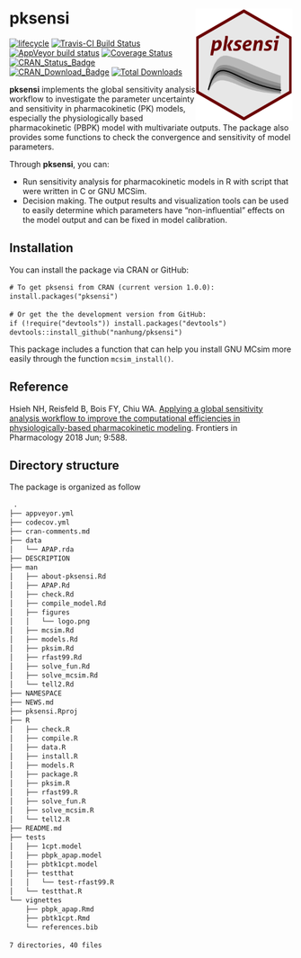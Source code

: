 # pksensi <img src="man/figures/logo.png" height="200px" align="right" />

[![lifecycle](https://img.shields.io/badge/lifecycle-experimental-orange.svg)](https://www.tidyverse.org/lifecycle/#experimental)
[![Travis-CI Build Status](https://travis-ci.org/nanhung/pksensi.svg?branch=master)](https://travis-ci.org/nanhung/pksensi)
[![AppVeyor build status](https://ci.appveyor.com/api/projects/status/github/nanhung/pksensi?branch=master&svg=true)](https://ci.appveyor.com/project/nanhung/pksensi)
[![Coverage Status](https://codecov.io/gh/nanhung/pksensi/branch/master/graph/badge.svg)](https://codecov.io/gh/nanhung/pksensi?branch=master)  
[![CRAN\_Status\_Badge](http://www.r-pkg.org/badges/version-last-release/pksensi)](https://cran.r-project.org/package=pksensi)
[![CRAN\_Download\_Badge](http://cranlogs.r-pkg.org/badges/pksensi)](https://cran.r-project.org/package=pksensi)
[![Total Downloads](https://cranlogs.r-pkg.org/badges/grand-total/pksensi?color=orange)](https://CRAN.R-project.org/package=pksensi)

**pksensi** implements the global sensitivity analysis workflow to investigate the parameter uncertainty and sensitivity in pharmacokinetic (PK) models, especially the physiologically based pharmacokinetic (PBPK) model with multivariate outputs. The package also provides some functions to check the convergence and sensitivity of model parameters.

Through **pksensi**, you can:
-	Run sensitivity analysis for pharmacokinetic models in R with script that were written in C or GNU MCSim.
-	Decision making. The output results and visualization tools can be used to easily determine which parameters have “non-influential” effects on the model output and can be fixed in model calibration.

## Installation

You can install the package via CRAN or GitHub:

```
# To get pksensi from CRAN (current version 1.0.0):
install.packages("pksensi")

# Or get the the development version from GitHub:
if (!require("devtools")) install.packages("devtools")
devtools::install_github("nanhung/pksensi")
```

This package includes a function that can help you install GNU MCsim more easily through the function `mcsim_install()`.

## Reference

Hsieh NH, Reisfeld B, Bois FY, Chiu WA. [Applying a global sensitivity analysis workflow to improve the computational efficiencies in physiologically-based pharmacokinetic modeling](https://www.frontiersin.org/articles/10.3389/fphar.2018.00588/full). Frontiers in Pharmacology 2018 Jun; 9:588.

## Directory structure

The package is organized as follow

```
 .
├── appveyor.yml
├── codecov.yml
├── cran-comments.md
├── data
│   └── APAP.rda
├── DESCRIPTION
├── man
│   ├── about-pksensi.Rd
│   ├── APAP.Rd
│   ├── check.Rd
│   ├── compile_model.Rd
│   ├── figures
│   │   └── logo.png
│   ├── mcsim.Rd
│   ├── models.Rd
│   ├── pksim.Rd
│   ├── rfast99.Rd
│   ├── solve_fun.Rd
│   ├── solve_mcsim.Rd
│   └── tell2.Rd
├── NAMESPACE
├── NEWS.md
├── pksensi.Rproj
├── R
│   ├── check.R
│   ├── compile.R
│   ├── data.R
│   ├── install.R
│   ├── models.R
│   ├── package.R
│   ├── pksim.R
│   ├── rfast99.R
│   ├── solve_fun.R
│   ├── solve_mcsim.R
│   └── tell2.R
├── README.md
├── tests
│   ├── 1cpt.model
│   ├── pbpk_apap.model
│   ├── pbtk1cpt.model
│   ├── testthat
│   │   └── test-rfast99.R
│   └── testthat.R
└── vignettes
    ├── pbpk_apap.Rmd
    ├── pbtk1cpt.Rmd
    └── references.bib

7 directories, 40 files

```
